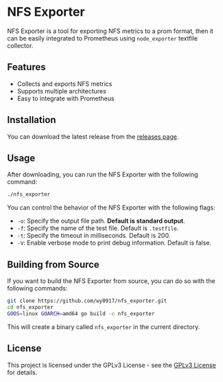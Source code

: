# NFS Exporter

NFS Exporter is a tool for exporting NFS metrics to a prom format, then it can be easily integrated to Prometheus using `node_exporter` textfile collector.

## Features

- Collects and exports NFS metrics
- Supports multiple architectures
- Easy to integrate with Prometheus

## Installation

You can download the latest release from the [releases page](https://github.com/wy0917/nfs_exporter/releases).

## Usage

After downloading, you can run the NFS Exporter with the following command:

```bash
./nfs_exporter
```

You can control the behavior of the NFS Exporter with the following flags:

- `-o`: Specify the output file path. __Default is standard output__.
- `-f`: Specify the name of the test file. Default is `.testfile`.
- `-t`: Specify the timeout in milliseconds. Default is 200.
- `-V`: Enable verbose mode to print debug information. Default is false.

## Building from Source

If you want to build the NFS Exporter from source, you can do so with the following commands:

```bash
git clone https://github.com/wy0917/nfs_exporter.git
cd nfs_exporter
GOOS=linux GOARCH=amd64 go build -o nfs_exporter
```

This will create a binary called `nfs_exporter` in the current directory.

## License

This project is licensed under the GPLv3 License - see the [GPLv3 License](https://www.gnu.org/licenses/gpl-3.0.en.html) for details.

